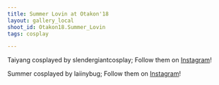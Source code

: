 ```yaml
---
title: Summer Lovin at Otakon'18
layout: gallery_local
shoot_id: Otakon18.Summer_Lovin
tags: cosplay

---
```


Taiyang cosplayed by slendergiantcosplay; Follow them on [Instagram](https://www.instagram.com/slendergiantcosplay)!

Summer cosplayed by laiinybug; Follow them on [Instagram](https://www.instagram.com/laiinybug)!

